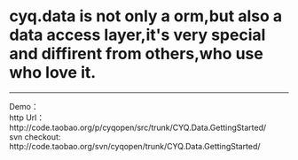 # cyq.data is not only a orm,but also a data access layer,it's very special and diffirent from others,who use who love it.
<hr />
Demo：<br />
http Url：http://code.taobao.org/p/cyqopen/src/trunk/CYQ.Data.GettingStarted/ <br />
svn checkout: http://code.taobao.org/svn/cyqopen/trunk/CYQ.Data.GettingStarted/
